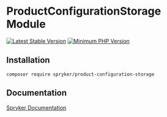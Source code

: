 # ProductConfigurationStorage Module
[![Latest Stable Version](https://poser.pugx.org/spryker/product-configuration-storage/v/stable.svg)](https://packagist.org/packages/spryker/product-configuration-storage)
[![Minimum PHP Version](https://img.shields.io/badge/php-%3E%3D%207.4-8892BF.svg)](https://php.net/)

## Installation

```
composer require spryker/product-configuration-storage
```

## Documentation

[Spryker Documentation](https://docs.spryker.com)
